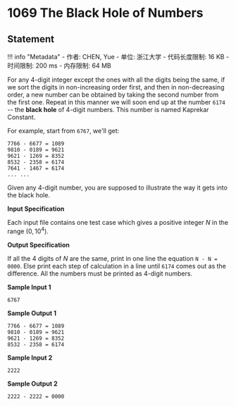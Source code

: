 
# 1069 The Black Hole of Numbers

## Statement

!!! info "Metadata"
    - 作者: CHEN, Yue
    - 单位: 浙江大学
    - 代码长度限制: 16 KB
    - 时间限制: 200 ms
    - 内存限制: 64 MB

For any 4-digit integer except the ones with all the digits being the same, if we sort the digits in non-increasing order first, and then in non-decreasing order, a new number can be obtained by taking the second number from the first one. Repeat in this manner we will soon end up at the number `6174` -- the **black hole** of 4-digit numbers. This number is named Kaprekar Constant.

For example, start from `6767`, we'll get:
```
7766 - 6677 = 1089
9810 - 0189 = 9621
9621 - 1269 = 8352
8532 - 2358 = 6174
7641 - 1467 = 6174
... ...
```

Given any 4-digit number, you are supposed to illustrate the way it gets into the black hole.

**Input Specification**

Each input file contains one test case which gives a positive integer $N$ in the range $(0, 10^4)$.

**Output Specification**

If all the 4 digits of $N$ are the same, print in one line the equation `N - N = 0000`. Else print each step of calculation in a line until `6174` comes out as the difference. All the numbers must be printed as 4-digit numbers.

**Sample Input 1**
```plaintext
6767
```

**Sample Output 1**
```plaintext
7766 - 6677 = 1089
9810 - 0189 = 9621
9621 - 1269 = 8352
8532 - 2358 = 6174
```

**Sample Input 2**
```plaintext
2222
```

**Sample Output 2**
```plaintext
2222 - 2222 = 0000
```

